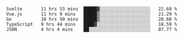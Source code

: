 <!--START_SECTION:waka-->
```text
Svelte       11 hrs 53 mins  █████▓░░░░░░░░░░░░░░░░░░░   22.69 % 
Vue.js       11 hrs 9 mins   █████▒░░░░░░░░░░░░░░░░░░░   21.29 % 
Go           10 hrs 50 mins  █████▒░░░░░░░░░░░░░░░░░░░   20.68 % 
TypeScript   9 hrs 44 mins   ████▓░░░░░░░░░░░░░░░░░░░░   18.59 % 
JSON         4 hrs 4 mins    ██░░░░░░░░░░░░░░░░░░░░░░░   07.77 % 
```
<!--END_SECTION:waka-->

